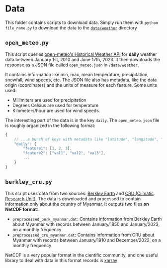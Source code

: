 # Data
This folder contains scripts to download data. Simply run them with `python file_name.py` to download the data to the [`data/weather`](/data/weather/) directory

## `open_meteo.py`
This script queries [open-meteo's Historical Weather API](https://open-meteo.com/en/docs/historical-weather-api) for **daily** weather data between January 1st, 2010 and June 17th, 2023. It then downloads the response as a JSON file called `open_meteo.json` in [`/data/weather`](/data/weather/).

It contains information like min, max, mean temperature, precipitation, snowfall, wind speeds, etc. The JSON file also has metadata, like the data origin (coordinates) and the units of measure for each feature. Some units used:
* Millimiters are used for precipitation
* Degrees Celsius are used for temperature
* Kilometers/hour are used for wind speeds.

The interesting part of the data is in the key `daily`. The `open_meteo.json` file is roughly organized in the following format:
```javascript
{
    // ...a bunch of keys with metadata like "latitude", "longitude", "units"
    "daily": {
        "feature1": [1, 2, 3],
        "feature2": ["val1", "val2", "val3"],
        ...
    }
}
```

## `berkley_cru.py`
This script uses data from two sources: [Berkley Earth](https://berkeley-earth-temperature-hr.s3.amazonaws.com/Gridded/Asia_TAVG_Gridded_1.nc) and [CRU (Climatic Research Unit)](https://crudata.uea.ac.uk/cru/data/hrg/cru_ts_4.07/cruts.2304141047.v4.07/tmp/cru_ts4.07.1901.2022.tmp.dat.nc.gz). The data is downloaded and processed to contain information only about the country of Myanmar. It outputs two files **on NetCDF format**:

* `preprocessed_berk_myanmar.dat`: Contains information from Berkley Earth about Myanmar with records between January/1850 and January/2023, on a monthly frequency
* `preprocessed_cru_myanmar.dat`: Contains information from CRU about Myanmar with records between January/1910 and December/2022, on a monthly frequency

NetCDF is a very popular format in the cientific community, and one useful library to deal with data in this format records is [xarray](https://docs.xarray.dev/en/stable/)